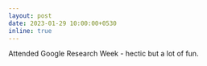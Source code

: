 ```yaml
---
layout: post
date: 2023-01-29 10:00:00+0530
inline: true
---
```


Attended Google Research Week - hectic but a lot of fun.
